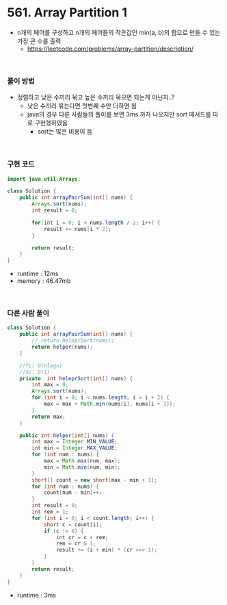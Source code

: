 # 561. Array Partition 1
- n개의 페어를 구성하고 n개의 페어들의 작은값인 min(a, b)의 합으로 만들 수 있는 가장 큰 수를 출력
    - https://leetcode.com/problems/array-partition/description/

<br>

### 풀이 방법
- 정렬하고 낮은 수끼리 묶고 높은 수끼리 묶으면 되는게 아닌지..?
    - 낮은 수끼리 묶는다면 첫번째 수만 더하면 됨
    - java의 경우 다른 사람들의 풀이를 보면 3ms 까지 나오지만 sort 메서드를 따로 구현했하였음
        - sort는 많은 비용이 듬

<br>

### 구현 코드

```java
import java.util.Arrays;

class Solution {
    public int arrayPairSum(int[] nums) {
        Arrays.sort(nums);
        int result = 0;

        for(int i = 0; i < nums.length / 2; i++) {
            result += nums[i * 2];
        }

        return result;
    }
}
```

- runtime : 12ms
- memory : 46.47mb

<br>

### 다른 사람 풀이

```java
class Solution {
    public int arrayPairSum(int[] nums) {
        // return heleprSort(nums);
        return helper(nums);
    }

    //Tc: O(nlogn)
    //Sc: O(1)
    private  int heleprSort(int[] nums) {
        int max = 0;
        Arrays.sort(nums);
        for (int i = 0; i < nums.length; i = i + 2) {
            max = max + Math.min(nums[i], nums[i + 1]);
        }
        return max;
    }

    public int helper(int[] nums) {
        int max = Integer.MIN_VALUE;
        int min = Integer.MAX_VALUE;
        for (int num : nums) {
            max = Math.max(num, max);
            min = Math.min(num, min);
        }
        short[] count = new short[max - min + 1];
        for (int num : nums) {
            count[num - min]++;
        }
        int result = 0;
        int rem = 1;
        for (int i = 0; i < count.length; i++) {
            short c = count[i];
            if (c != 0) {
                int cr = c + rem;
                rem = cr & 1;
                result += (i + min) * (cr >>> 1);
            }
        }
        return result;
    }
}
```

- runtime : 3ms